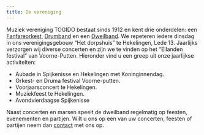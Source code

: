 ```yaml
---
title: De vereniging
---
```


Muziek vereniging TOGIDO bestaat sinds 1912 en kent drie onderdelen: een [Fanfareorkest](/de-vereniging/fanfare), [Drumband](/de-vereniging/drumband) en een [Dweilband](/de-vereniging/dweilband). We repeteren iedere dinsdag in ons verenigingsgebouw “Het dorpshuis” te Hekelingen, Lede 13. Jaarlijks verzorgen wij diverse concerten en zijn we te vinden op het “Eilanden festival” van Voorne-Putten. Hieronder vind u een greep uit onze jaarlijkse activiteiten:

* Aubade in Spijkenisse en Hekelingen met Koninginnendag.
* Orkest- en Druma festival Voorne-putten.
* Voorjaarsconcert te Hekelingen.
* Muziekfeest te Hekelingen.
* Avondvierdaagse Spijkenisse

Naast concerten en marsen speelt de dweilband regelmatig op feesten, evenementen en partijen. Wilt u ons op een van uw concerten, feesten of partijen neem dan [contact](/contact) met ons op.
